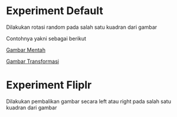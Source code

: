 # Experiment Default
Dilakukan rotasi random pada salah satu kuadran dari gambar

Contohnya yakni sebagai berikut

[Gambar Mentah](../Localizable-Rotation/figures/Examples/0000.jpg)

[Gambar Transformasi](../Localizable-Rotation/figures/Examples/0000_transformed.jpg)

# Experiment Fliplr
Dilakukan pembalikan gambar secara left atau right pada salah satu kuadran dari gambar
